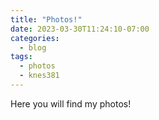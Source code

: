```yaml
---
title: "Photos!"
date: 2023-03-30T11:24:10-07:00
categories:
  - blog
tags:
  - photos
  - knes381
---
```


Here you will find my photos!

<img src="{{ site.url }}{{site.baseurl }}/assets/images/bio-photo.jpg" alt="">

<img src="{{ site.url }}{{site.baseurl }}/assets/images/goose.jpg" alt="">
